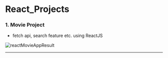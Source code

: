 # React_Projects

### 1. Movie Project

- fetch api, search feature etc. using ReactJS

![reactMovieAppResult](https://user-images.githubusercontent.com/48887925/124727542-c5daf580-df49-11eb-85a9-b58402ac3501.PNG)

--- 

